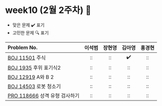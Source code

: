 
# week10 (2월 2주차) :pencil:

- 맞은 문제 :heavy_check_mark: 표기
- 고민한 문제 :mag: 표기


| Problem No.                                                                                |       이석범       | 장현영 |       김아영       | 홍경현 |
|:-------------------------------------------------------------------------------------------| :----------------: | :----:  | :----------------:|:---:|
| [BOJ 11501](https://www.acmicpc.net/problem/11501) 주식                                      | :: |   ::    | :heavy_check_mark: | ::  |
| [BOJ 1935](https://www.acmicpc.net/problem/1935) 후위 표기식2                                   | :: |   ::   | :: | ::  |
| [BOJ 12919](https://www.acmicpc.net/problem/12919) A와 B 2                                  | :: |   ::   | :: | ::  |
| [BOJ 14503](https://www.acmicpc.net/problem/14503) 로봇 청소기                                  | :: |   ::  | :: | ::  |
| [PRO 118666](https://school.programmers.co.kr/learn/courses/30/lessons/118666 ) 성격 유형 검사하기 | :: | :: |       ::        | ::  |

